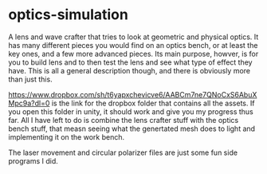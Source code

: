 # optics-simulation
A lens and wave crafter that tries to look at geometric and physical optics. It has many different pieces you would find on an optics bench, or at least the key ones, and a few more advanced pieces.  Its main purpose, howver, is for you to build lens and to then test the lens and see what type of effect they have. This is all a general description though, and there is obviously more than just this.

https://www.dropbox.com/sh/t6yapxchevicve6/AABCm7ne7QNoCxS6AbuXMpc9a?dl=0 is the link for the dropbox folder that contains all the assets.  If you open this folder in unity, it should work and give you my progress thus far.  All I have left to do is combine the lens crafter stuff with the optics bench stuff, that measn seeing what the genertated mesh does to light and implementing it on the work bench.

The laser movement and circular polarizer files are just some fun side programs I did.
